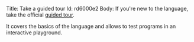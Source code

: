 Title: Take a guided tour
Id: rd6000e2
Body:
If you're new to the language, take the official [guided tour](https://tour.golang.org/welcome/1).

It covers the basics of the language and allows to test programs in an interactive playground.
